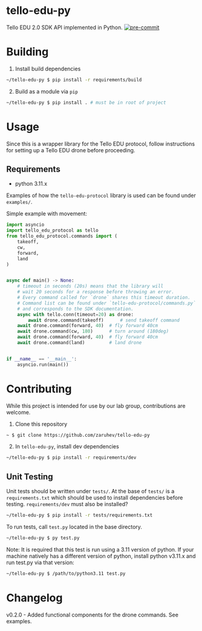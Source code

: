 # tello-edu-py
Tello EDU 2.0 SDK API implemented in Python.
[![pre-commit](https://img.shields.io/badge/pre--commit-enabled-brightgreen?logo=pre-commit)](https://github.com/pre-commit/pre-commit)

# Building
1. Install build dependencies
```sh
~/tello-edu-py $ pip install -r requirements/build
```
2. Build as a module via `pip`
```sh
~/tello-edu-py $ pip install . # must be in root of project
```

# Usage
Since this is a wrapper library for the Tello EDU protocol, follow instructions for
setting up a Tello EDU drone before proceeding.

## Requirements
- python 3.11.x

Examples of how the `tello-edu-protocol` library is used can be found
under `examples/`.

Simple example with movement:
```py
import asyncio
import tello_edu_protocol as tello
from tello_edu_protocol.commands import (
    takeoff,
    cw,
    forward,
    land
)


async def main() -> None:
    # timeout in seconds (20s) means that the library will
    # wait 20 seconds for a response before throwing an error.
    # Every command called for `drone` shares this timeout duration.
    # Command list can be found under `tello-edu-protocol/commands.py`
    # and corresponds to the SDK documentation.
    async with tello.conn(timeout=20) as drone:
        await drone.command(takeoff)      # send takeoff command
	await drone.command(forward, 40)  # fly forward 40cm
	await drone.command(cw, 180)      # turn around (180deg)
	await drone.command(forward, 40)  # fly forward 40cm
	await drone.command(land)         # land drone


if __name__ == '__main__':
    asyncio.run(main())
```

# Contributing
While this project is intended for use by our lab group, contributions are welcome.

1. Clone this repository
```sh
~ $ git clone https://github.com/zaruhev/tello-edu-py
```
2. In `tello-edu-py`, install dev dependencies
```sh
~/tello-edu-py $ pip install -r requirements/dev
``` 

## Unit Testing
Unit tests should be written under `tests/`. At the base of `tests/` is a `requirements.txt`
which should be used to install dependencies before testing. `requirements/dev` must also
be installed?
```sh
~/tello-edu-py $ pip install -r tests/requirements.txt
```

To run tests, call `test.py` located in the base directory.
```sh
~/tello-edu-py $ py test.py
```

Note: It is required that this test is run using a 3.11 version of python.
If your machine natively has a different version of python, install python
v3.11.x and run test.py via that version:
```sh
~/tello-edu-py $ /path/to/python3.11 test.py
```

# Changelog
v0.2.0 - Added functional components for the drone commands. See examples.
